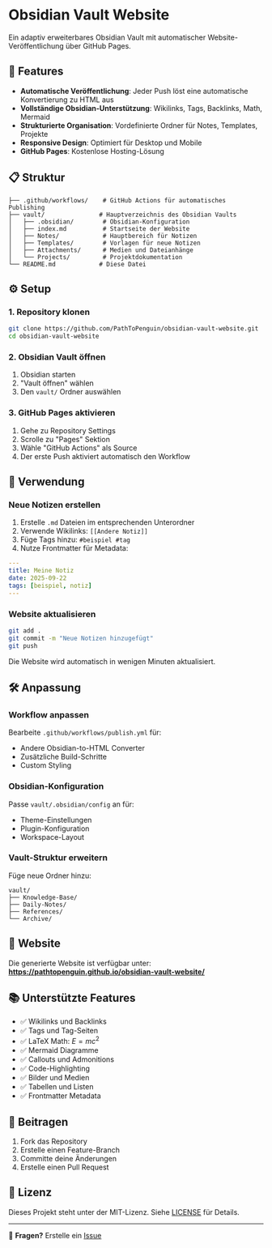 # Obsidian Vault Website

Ein adaptiv erweiterbares Obsidian Vault mit automatischer Website-Veröffentlichung über GitHub Pages.

## 🚀 Features

- **Automatische Veröffentlichung**: Jeder Push löst eine automatische Konvertierung zu HTML aus
- **Vollständige Obsidian-Unterstützung**: Wikilinks, Tags, Backlinks, Math, Mermaid
- **Strukturierte Organisation**: Vordefinierte Ordner für Notes, Templates, Projekte
- **Responsive Design**: Optimiert für Desktop und Mobile
- **GitHub Pages**: Kostenlose Hosting-Lösung

## 📋 Struktur

```
├── .github/workflows/    # GitHub Actions für automatisches Publishing
├── vault/               # Hauptverzeichnis des Obsidian Vaults
│   ├── .obsidian/        # Obsidian-Konfiguration
│   ├── index.md          # Startseite der Website
│   ├── Notes/            # Hauptbereich für Notizen
│   ├── Templates/        # Vorlagen für neue Notizen  
│   ├── Attachments/      # Medien und Dateianhänge
│   └── Projects/         # Projektdokumentation
└── README.md            # Diese Datei
```

## ⚙️ Setup

### 1. Repository klonen
```bash
git clone https://github.com/PathToPenguin/obsidian-vault-website.git
cd obsidian-vault-website
```

### 2. Obsidian Vault öffnen
1. Obsidian starten
2. "Vault öffnen" wählen
3. Den `vault/` Ordner auswählen

### 3. GitHub Pages aktivieren
1. Gehe zu Repository Settings
2. Scrolle zu "Pages" Sektion
3. Wähle "GitHub Actions" als Source
4. Der erste Push aktiviert automatisch den Workflow

## 📝 Verwendung

### Neue Notizen erstellen
1. Erstelle `.md` Dateien im entsprechenden Unterordner
2. Verwende Wikilinks: `[[Andere Notiz]]`
3. Füge Tags hinzu: `#beispiel #tag`
4. Nutze Frontmatter für Metadata:

```yaml
---
title: Meine Notiz
date: 2025-09-22
tags: [beispiel, notiz]
---
```

### Website aktualisieren
```bash
git add .
git commit -m "Neue Notizen hinzugefügt"
git push
```

Die Website wird automatisch in wenigen Minuten aktualisiert.

## 🛠️ Anpassung

### Workflow anpassen
Bearbeite `.github/workflows/publish.yml` für:
- Andere Obsidian-to-HTML Converter
- Zusätzliche Build-Schritte
- Custom Styling

### Obsidian-Konfiguration
Passe `vault/.obsidian/config` an für:
- Theme-Einstellungen
- Plugin-Konfiguration
- Workspace-Layout

### Vault-Struktur erweitern
Füge neue Ordner hinzu:
```
vault/
├── Knowledge-Base/
├── Daily-Notes/
├── References/
└── Archive/
```

## 🔗 Website

Die generierte Website ist verfügbar unter:
**https://pathtopenguin.github.io/obsidian-vault-website/**

## 📚 Unterstützte Features

- ✅ Wikilinks und Backlinks
- ✅ Tags und Tag-Seiten
- ✅ LaTeX Math: $E = mc^2$
- ✅ Mermaid Diagramme
- ✅ Callouts und Admonitions
- ✅ Code-Highlighting
- ✅ Bilder und Medien
- ✅ Tabellen und Listen
- ✅ Frontmatter Metadata

## 🤝 Beitragen

1. Fork das Repository
2. Erstelle einen Feature-Branch
3. Committe deine Änderungen
4. Erstelle einen Pull Request

## 📝 Lizenz

Dieses Projekt steht unter der MIT-Lizenz. Siehe [LICENSE](LICENSE) für Details.

---

💬 **Fragen?** Erstelle ein [Issue](https://github.com/PathToPenguin/obsidian-vault-website/issues)
